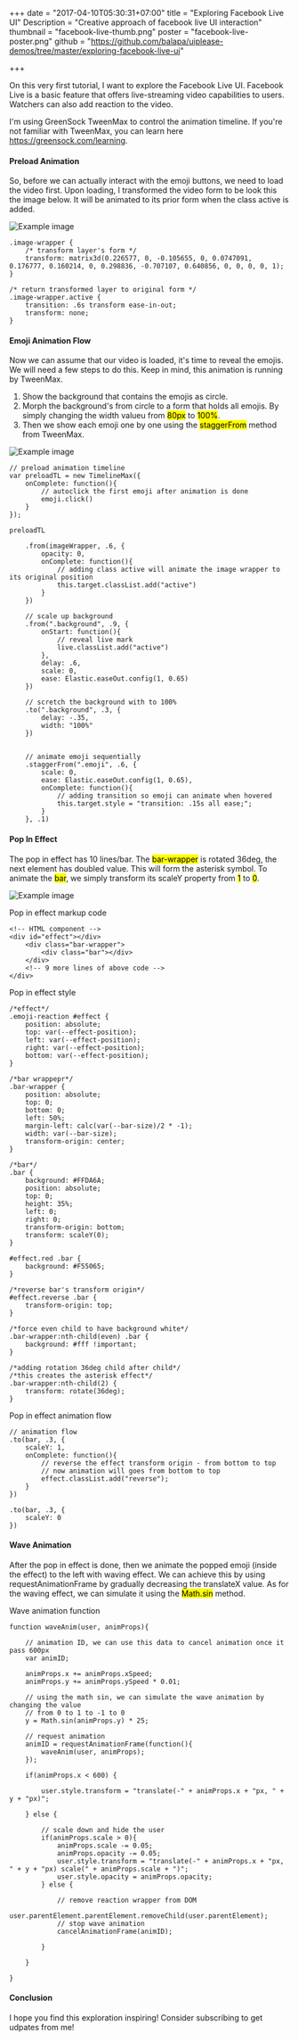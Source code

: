 +++
date = "2017-04-10T05:30:31+07:00"
title = "Exploring Facebook Live UI"
Description = "Creative approach of facebook live UI interaction"
thumbnail = "facebook-live-thumb.png"
poster = "facebook-live-poster.png"
github = "https://github.com/balapa/uiplease-demos/tree/master/exploring-facebook-live-ui"

+++

On this very first tutorial, I want to explore the Facebook Live UI. Facebook Live is a basic feature that offers live-streaming video capabilities to users. Watchers can also add reaction to the video.

I'm using GreenSock TweenMax to control the animation timeline. If you're not familiar with TweenMax, you can learn here https://greensock.com/learning.

#### Preload Animation

So, before we can actually interact with the emoji buttons, we need to load the video first. Upon loading, I transformed the video form to be look this the image below. It will be animated to its prior form when the class active is added.

![Example image](/images/articles/exploring-facebook-live-ui/1.png)

	.image-wrapper {
		/* transform layer's form */
		transform: matrix3d(0.226577, 0, -0.105655, 0, 0.0747091, 0.176777, 0.160214, 0, 0.298836, -0.707107, 0.640856, 0, 0, 0, 0, 1);
	}

	/* return transformed layer to original form */
	.image-wrapper.active {
		transition: .6s transform ease-in-out;
		transform: none;
	}

#### Emoji Animation Flow

Now we can assume that our video is loaded, it's time to reveal the emojis. We will need a few steps to do this. Keep in mind, this animation is running by TweenMax.

1. Show the background that contains the emojis as circle.
2. Morph the background's from circle to a form that holds all emojis. By simply changing the width valueu from <mark>80px</mark> to <mark>100%</mark>.
3. Then we show each emoji one by one using the <mark>staggerFrom</mark> method from TweenMax.

![Example image](/images/articles/exploring-facebook-live-ui/2.png)

	// preload animation timeline
	var preloadTL = new TimelineMax({
		onComplete: function(){
			// autoclick the first emoji after animation is done
			emoji.click()
		}
	});

	preloadTL

		.from(imageWrapper, .6, {
			opacity: 0,
			onComplete: function(){
				// adding class active will animate the image wrapper to its original position
				this.target.classList.add("active")
			}
		})

		// scale up background
		.from(".background", .9, {
			onStart: function(){
				// reveal live mark
				live.classList.add("active")
			},
			delay: .6,
			scale: 0,
			ease: Elastic.easeOut.config(1, 0.65)
		})

		// scretch the background with to 100%
		.to(".background", .3, {
			delay: -.35,
			width: "100%"
		})


		// animate emoji sequentially
		.staggerFrom(".emoji", .6, {
			scale: 0,
			ease: Elastic.easeOut.config(1, 0.65),
			onComplete: function(){
				// adding transition so emoji can animate when hovered
				this.target.style = "transition: .15s all ease;";
			}
		}, .1)

#### Pop In Effect

The pop in effect has 10 lines/bar. The <mark>bar-wrapper</mark> is rotated 36deg, the next element has doubled value. This will form the asterisk symbol.
To animate the <mark>bar</mark>, we simply transform its scaleY property from <mark>1</mark> to <mark>0</mark>.

![Example image](/images/articles/exploring-facebook-live-ui/3.png)

Pop in effect markup code

	<!-- HTML component -->
	<div id="effect"></div>
		<div class="bar-wrapper">
			<div class="bar"></div>
		</div>
		<!-- 9 more lines of above code -->
	</div>

Pop in effect style

	/*effect*/
	.emoji-reaction #effect {
		position: absolute;
		top: var(--effect-position);
		left: var(--effect-position);
		right: var(--effect-position);
		bottom: var(--effect-position);
	}

	/*bar wrappepr*/
	.bar-wrapper {
		position: absolute;
		top: 0;
		bottom: 0;
		left: 50%;
		margin-left: calc(var(--bar-size)/2 * -1);
		width: var(--bar-size);
		transform-origin: center;
	}

	/*bar*/
	.bar {
		background: #FFDA6A;
		position: absolute;
		top: 0;
		height: 35%;
		left: 0;
		right: 0;
		transform-origin: bottom;
		transform: scaleY(0);
	}

	#effect.red .bar {
		background: #F55065;
	}

	/*reverse bar's transform origin*/
	#effect.reverse .bar {
		transform-origin: top;
	}

	/*force even child to have background white*/
	.bar-wrapper:nth-child(even) .bar {
		background: #fff !important;
	}

	/*adding rotation 36deg child after child*/
	/*this creates the asterisk effect*/
	.bar-wrapper:nth-child(2) {
		transform: rotate(36deg);
	}

Pop in effect animation flow

	// animation flow
	.to(bar, .3, {
		scaleY: 1,
		onComplete: function(){
			// reverse the effect transform origin - from bottom to top
			// now animation will goes from bottom to top
			effect.classList.add("reverse");
		}
	})

	.to(bar, .3, {
		scaleY: 0
	})

#### Wave Animation

After the pop in effect is done, then we animate the popped emoji (inside the effect) to the left with waving effect. We can achieve this by using requestAnimationFrame by gradually decreasing the translateX value. As for the waving effect, 
we can simulate it using the <mark>Math.sin</mark> method.

Wave animation function

	function waveAnim(user, animProps){

		// animation ID, we can use this data to cancel animation once it pass 600px
		var animID;

		animProps.x += animProps.xSpeed;
		animProps.y += animProps.ySpeed * 0.01;

		// using the math sin, we can simulate the wave animation by changing the value
		// from 0 to 1 to -1 to 0
		y = Math.sin(animProps.y) * 25;

		// request animation
		animID = requestAnimationFrame(function(){
			waveAnim(user, animProps);
		});

		if(animProps.x < 600) {

			user.style.transform = "translate(-" + animProps.x + "px, " + y + "px)";

		} else {

			// scale down and hide the user
			if(animProps.scale > 0){
				animProps.scale -= 0.05;
				animProps.opacity -= 0.05;
				user.style.transform = "translate(-" + animProps.x + "px, " + y + "px) scale(" + animProps.scale + ")";
				user.style.opacity = animProps.opacity;
			} else {

				// remove reaction wrapper from DOM
				user.parentElement.parentElement.removeChild(user.parentElement);
				// stop wave animation
				cancelAnimationFrame(animID);

			}
			
		}
		
	}

#### Conclusion

I hope you find this exploration inspiring! Consider subscribing to get udpates from me!